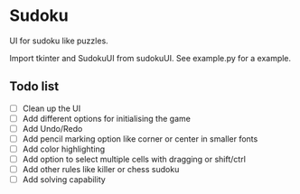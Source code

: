 # Sudoku
UI for sudoku like puzzles. 

Import tkinter and SudokuUI from sudokuUI. See example.py for a example.

## Todo list
- [ ] Clean up the UI
- [ ] Add different options for initialising the game
- [ ] Add Undo/Redo
- [ ] Add pencil marking option like corner or center in smaller fonts
- [ ] Add color highlighting
- [ ] Add option to select multiple cells with dragging or shift/ctrl
- [ ] Add other rules like killer or chess sudoku
- [ ] Add solving capability